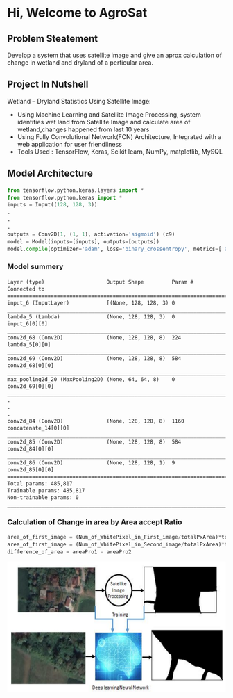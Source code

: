 # Hi, Welcome to AgroSat
## Problem Steatement
Develop a system that uses satellite image and give an aprox calculation of change in wetland and dryland of a perticular area.
## Project In Nutshell
Wetland – Dryland Statistics Using Satellite Image:
<ul>
<li>	
  Using Machine Learning and Satellite Image Processing, system identifies wet land from Satellite Image  and calculate area of wetland,changes happened from last 10 years 
</li>
<li> 
  Using Fully Convolutional Network(FCN) Architecture, Integrated with a web application for user friendliness 
</li>
<li>
  Tools Used : TensorFlow, Keras, Scikit learn, NumPy, matplotlib, MySQL
</li>
</ul>

## Model Architecture 
```python
from tensorflow.python.keras.layers import *
from tensorflow.python.keras import *
inputs = Input((128, 128, 3))
.
.
.
outputs = Conv2D(1, (1, 1), activation='sigmoid') (c9)
model = Model(inputs=[inputs], outputs=[outputs])
model.compile(optimizer='adam', loss='binary_crossentropy', metrics=['accuracy'])
```
### Model summery
```
Layer (type)                    Output Shape         Param #     Connected to                     
==================================================================================================
input_6 (InputLayer)            [(None, 128, 128, 3) 0                                            
__________________________________________________________________________________________________
lambda_5 (Lambda)               (None, 128, 128, 3)  0           input_6[0][0]                    
__________________________________________________________________________________________________
conv2d_68 (Conv2D)              (None, 128, 128, 8)  224         lambda_5[0][0]                   
__________________________________________________________________________________________________
conv2d_69 (Conv2D)              (None, 128, 128, 8)  584         conv2d_68[0][0]                  
__________________________________________________________________________________________________
max_pooling2d_20 (MaxPooling2D) (None, 64, 64, 8)    0           conv2d_69[0][0]                  
__________________________________________________________________________________________________
.
.
.
conv2d_84 (Conv2D)              (None, 128, 128, 8)  1160        concatenate_14[0][0]             
__________________________________________________________________________________________________
conv2d_85 (Conv2D)              (None, 128, 128, 8)  584         conv2d_84[0][0]                  
__________________________________________________________________________________________________
conv2d_86 (Conv2D)              (None, 128, 128, 1)  9           conv2d_85[0][0]                  
==================================================================================================
Total params: 485,817
Trainable params: 485,817
Non-trainable params: 0
__________________________________________________________________________________________________
```
### Calculation of Change in area by Area accept Ratio
```python
area_of_first_image = (Num_of_WhitePixel_in_First_image/totalPxArea)*totalArea
area_of_first_image = (Num_of_WhitePixel_in_Second_image/totalPxArea)*totalArea
difference_of_area = areaPro1 - areaPro2
```
<img src="Arch.PNG" height="300px">

